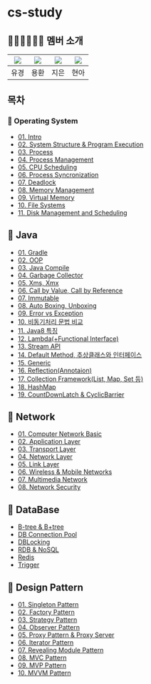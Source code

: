 # cs-study



## 👨🏻‍💻👩🏻‍💻 멤버 소개

|[![](https://github.com/YuKyung-Chung.png?width=50px)](https://github.com/YuKyung-Chung)|[![](https://github.com/yhc-key.png?width=50px)](https://github.com/yhc-key) |[![](https://github.com/KuMMii.png?width=50px)](https://github.com/KuMMii) | [![](https://github.com/JHyeon-a.png?width=50px)](https://github.com/JHyeon-a)|
|:---:|:---:|:---:|:---:|
| 유경 | 용환 | 지은 | 현아 |

## 목차
### 📌 Operating System
- [01. Intro](https://github.com/YuKyung-Chung/cs-study/tree/5cd06f4a4bf9f19faf6f720ddaafa79f98679a2f/Operating%20System/01.%20Introduction%20to%20Operating%20Systems)<br/>
- [02. System Structure & Program Execution](https://github.com/YuKyung-Chung/cs-study/tree/4796b1c150b2efa1162a00d5f34a300bb257fd5c/Operating%20System/02.System%20Structure%20%26%20Program%20Execution)<br/>
- [03. Process](https://github.com/YuKyung-Chung/cs-study/tree/4796b1c150b2efa1162a00d5f34a300bb257fd5c/Operating%20System/03.Process)<br/>
- [04. Process Management](https://github.com/YuKyung-Chung/cs-study/tree/4796b1c150b2efa1162a00d5f34a300bb257fd5c/Operating%20System/04.%20Process%20Management)<br/>
- [05. CPU Scheduling](https://github.com/YuKyung-Chung/cs-study/tree/4796b1c150b2efa1162a00d5f34a300bb257fd5c/Operating%20System/05.%20CPU%20Scheduling)<br/>
- [06. Process Syncronization](https://github.com/YuKyung-Chung/cs-study/tree/4796b1c150b2efa1162a00d5f34a300bb257fd5c/Operating%20System/06.%20Process%20Syncronization)<br/>
- [07. Deadlock](https://github.com/YuKyung-Chung/cs-study/tree/4796b1c150b2efa1162a00d5f34a300bb257fd5c/Operating%20System/07.%20Deadlocks)<br/>
- [08. Memory Management](https://github.com/YuKyung-Chung/cs-study/tree/4796b1c150b2efa1162a00d5f34a300bb257fd5c/Operating%20System/08.%20Memory%20Management)<br/>
- [09. Virtual Memory](https://github.com/YuKyung-Chung/cs-study/tree/4796b1c150b2efa1162a00d5f34a300bb257fd5c/Operating%20System/09.%20Vitual%20Memory)<br/>
- [10. File Systems](https://github.com/YuKyung-Chung/cs-study/tree/4796b1c150b2efa1162a00d5f34a300bb257fd5c/Operating%20System/10.%20File%20Systems)<br/>
- [11. Disk Management and Scheduling](https://github.com/YuKyung-Chung/cs-study/tree/4796b1c150b2efa1162a00d5f34a300bb257fd5c/Operating%20System/11.%20Disk%20Management%20and%20Scheduling)<br/>

## 📌 Java
- [01. Gradle](https://github.com/YuKyung-Chung/cs-study/tree/ef7b37a7f493aef71b6b3cf891636c4e7e11cf84/Java/01.Gradle)<br/>
- [02. OOP](https://github.com/YuKyung-Chung/cs-study/tree/ef7b37a7f493aef71b6b3cf891636c4e7e11cf84/Java/02.OOP)<br/>
- [03. Java Compile](https://github.com/YuKyung-Chung/cs-study/tree/ef7b37a7f493aef71b6b3cf891636c4e7e11cf84/Java/03.Java%20Compile)<br/>
- [04. Garbage Collector](https://github.com/YuKyung-Chung/cs-study/tree/ef7b37a7f493aef71b6b3cf891636c4e7e11cf84/Java/04.Garbage%20Collector)<br/>
- [05. Xms, Xmx](https://github.com/YuKyung-Chung/cs-study/tree/ef7b37a7f493aef71b6b3cf891636c4e7e11cf84/Java/05.Xms%2CXmx)<br/>
- [06. Call by Value, Call by Reference](https://github.com/YuKyung-Chung/cs-study/tree/ef7b37a7f493aef71b6b3cf891636c4e7e11cf84/Java/06.Call%20by%20Value%2C%20Call%20by%20Reference)<br/>
- [07. Immutable](https://github.com/YuKyung-Chung/cs-study/tree/ef7b37a7f493aef71b6b3cf891636c4e7e11cf84/Java/07.Immutable)<br/>
- [08. Auto Boxing, Unboxing](https://github.com/YuKyung-Chung/cs-study/tree/ef7b37a7f493aef71b6b3cf891636c4e7e11cf84/Java/08.Auto%20Boxing%2C%20Unboxing)<br/>
- [09. Error vs Exception](https://github.com/YuKyung-Chung/cs-study/tree/ef7b37a7f493aef71b6b3cf891636c4e7e11cf84/Java/09.Error%20vs%20Exception)<br/>
- [10. 비동기처리 문법 비교](https://github.com/YuKyung-Chung/cs-study/tree/ef7b37a7f493aef71b6b3cf891636c4e7e11cf84/Java/10.%EB%B9%84%EB%8F%99%EA%B8%B0%EC%B2%98%EB%A6%AC%20%EB%AC%B8%EB%B2%95%20%EB%B9%84%EA%B5%90)<br/>
- [11. Java8 특징](https://github.com/YuKyung-Chung/cs-study/tree/ef7b37a7f493aef71b6b3cf891636c4e7e11cf84/Java/11.Java8%20%ED%8A%B9%EC%A7%95)<br/>
- [12. Lambda(+Functional Interface)](https://github.com/YuKyung-Chung/cs-study/tree/ef7b37a7f493aef71b6b3cf891636c4e7e11cf84/Java/12.Lambda(%2B%20Functional%20Interface))<br/>
- [13. Stream API](https://github.com/YuKyung-Chung/cs-study/tree/ef7b37a7f493aef71b6b3cf891636c4e7e11cf84/Java/13.%20Stream%20API)<br/>
- [14. Default Method, 추상클래스와 인터페이스](https://github.com/YuKyung-Chung/cs-study/tree/ef7b37a7f493aef71b6b3cf891636c4e7e11cf84/Java/14.%20Default%20Method%2C%20%EC%B6%94%EC%83%81%20%ED%81%B4%EB%9E%98%EC%8A%A4%EC%99%80%20%EC%9D%B8%ED%84%B0%ED%8E%98%EC%9D%B4%EC%8A%A4)<br/>
- [15. Generic](https://github.com/YuKyung-Chung/cs-study/tree/ef7b37a7f493aef71b6b3cf891636c4e7e11cf84/Java/15.%20Generic)<br/>
- [16. Reflection(Annotaion)](https://github.com/YuKyung-Chung/cs-study/tree/ef7b37a7f493aef71b6b3cf891636c4e7e11cf84/Java/16.%20Reflection(Annotation))<br/>
- [17. Collection Framework(List, Map, Set 등)](https://github.com/YuKyung-Chung/cs-study/tree/ef7b37a7f493aef71b6b3cf891636c4e7e11cf84/Java/17.%20Collection%20Framework(List%2C%20Map%2C%20Set%20%EB%93%B1))<br/>
- [18. HashMap](https://github.com/YuKyung-Chung/cs-study/tree/ef7b37a7f493aef71b6b3cf891636c4e7e11cf84/Java/18.%20HashMap)<br/>
- [19. CountDownLatch & CyclicBarrier](https://github.com/YuKyung-Chung/cs-study/tree/ef7b37a7f493aef71b6b3cf891636c4e7e11cf84/Java/19.%20CountDownLatch%20%26%20CyclicBarrier)<br/>

## 📌 Network
- [01. Computer Network Basic](https://github.com/YuKyung-Chung/cs-study/tree/70a2d3b663985a58810fce171f776c89e02ef749/Network/01.%20Computer%20Network%20Basic)<br/>
- [02. Application Layer](https://github.com/YuKyung-Chung/cs-study/tree/70a2d3b663985a58810fce171f776c89e02ef749/Network/02.%20Application%20Layer)<br/>
- [03. Transport Layer](https://github.com/YuKyung-Chung/cs-study/tree/70a2d3b663985a58810fce171f776c89e02ef749/Network/03.%20Transport%20Layer)<br/>
- [04. Network Layer](https://github.com/YuKyung-Chung/cs-study/tree/70a2d3b663985a58810fce171f776c89e02ef749/Network/04.%20Network%20Layer)<br/>
- [05. Link Layer](https://github.com/YuKyung-Chung/cs-study/tree/70a2d3b663985a58810fce171f776c89e02ef749/Network/05.%20Link%20Layer)<br/>
- [06. Wireless & Mobile Networks](https://github.com/YuKyung-Chung/cs-study/tree/70a2d3b663985a58810fce171f776c89e02ef749/Network/06.%20Wireless%20%26%20Mobile%20Networks)<br/>
- [07. Multimedia Network](https://github.com/YuKyung-Chung/cs-study/tree/70a2d3b663985a58810fce171f776c89e02ef749/Network/07.%20Multimedia%20Network)<br/>
- [08. Network Security](https://github.com/YuKyung-Chung/cs-study/tree/70a2d3b663985a58810fce171f776c89e02ef749/Network/08.%20Network%20Security)<br/>

## 📌 DataBase
- [B-tree & B+tree](https://github.com/YuKyung-Chung/cs-study/tree/70a2d3b663985a58810fce171f776c89e02ef749/DataBase/B-tree%26B%2Btree)<br/>
- [DB Connection Pool](https://github.com/YuKyung-Chung/cs-study/tree/70a2d3b663985a58810fce171f776c89e02ef749/DataBase/DB%20Connection%20Pool)<br/>
- [DBLocking](https://github.com/YuKyung-Chung/cs-study/tree/70a2d3b663985a58810fce171f776c89e02ef749/DataBase/DBLocking)<br/>
- [RDB & NoSQL](https://github.com/YuKyung-Chung/cs-study/tree/70a2d3b663985a58810fce171f776c89e02ef749/DataBase/RDB%26NoSQL)<br/>
- [Redis](https://github.com/YuKyung-Chung/cs-study/tree/70a2d3b663985a58810fce171f776c89e02ef749/DataBase/Redis)<br/>
- [Trigger](https://github.com/YuKyung-Chung/cs-study/tree/70a2d3b663985a58810fce171f776c89e02ef749/DataBase/Trigger)<br/>

## 📌 Design Pattern
- [01. Singleton Pattern](https://github.com/YuKyung-Chung/cs-study/tree/70a2d3b663985a58810fce171f776c89e02ef749/Design%20Pattern/01.%20Singleton%20Pattern)<br/>
- [02. Factory Pattern](https://github.com/YuKyung-Chung/cs-study/tree/70a2d3b663985a58810fce171f776c89e02ef749/Design%20Pattern/02.%20Factory%20Pattern)<br/>
- [03. Strategy Pattern](https://github.com/YuKyung-Chung/cs-study/tree/70a2d3b663985a58810fce171f776c89e02ef749/Design%20Pattern/03.%20Strategy%20Pattern)<br/>
- [04. Observer Pattern](https://github.com/YuKyung-Chung/cs-study/tree/70a2d3b663985a58810fce171f776c89e02ef749/Design%20Pattern/04.%20Observer%20Pattern)<br/>
- [05. Proxy Pattern & Proxy Server](https://github.com/YuKyung-Chung/cs-study/tree/70a2d3b663985a58810fce171f776c89e02ef749/Design%20Pattern/05.%20Proxy%20Pattern%20%26%26%20Proxy%20Server)<br/>
- [06. Iterator Pattern](https://github.com/YuKyung-Chung/cs-study/tree/70a2d3b663985a58810fce171f776c89e02ef749/Design%20Pattern/06.%20Iterator%20Pattern)<br/>
- [07. Revealing Module Pattern](https://github.com/YuKyung-Chung/cs-study/tree/70a2d3b663985a58810fce171f776c89e02ef749/Design%20Pattern/07.%20Revealing%20Module%20Pattern)<br/>
- [08. MVC Pattern](https://github.com/YuKyung-Chung/cs-study/tree/70a2d3b663985a58810fce171f776c89e02ef749/Design%20Pattern/08.%20MVC%20Pattern)<br/>
- [09. MVP Pattern](https://github.com/YuKyung-Chung/cs-study/tree/70a2d3b663985a58810fce171f776c89e02ef749/Design%20Pattern/09.%20MVP%20Pattern)<br/>
- [10. MVVM Pattern](https://github.com/YuKyung-Chung/cs-study/tree/70a2d3b663985a58810fce171f776c89e02ef749/Design%20Pattern/10.%20MVVM%20Pattern)<br/>

